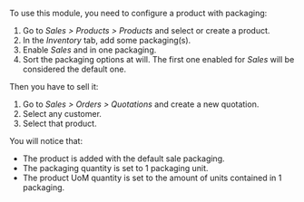 To use this module, you need to configure a product with packaging:

1.  Go to *Sales \> Products \> Products* and select or create a
    product.
2.  In the *Inventory* tab, add some packaging(s).
3.  Enable *Sales* and in one packaging.
4.  Sort the packaging options at will. The first one enabled for *Sales* will
    be considered the default one.

Then you have to sell it:

1.  Go to *Sales \> Orders \> Quotations* and create a new quotation.
2.  Select any customer.
3.  Select that product.

You will notice that:
- The product is added with the default sale packaging.
- The packaging quantity is set to 1 packaging unit.
- The product UoM quantity is set to the amount of units contained in 1 packaging.
